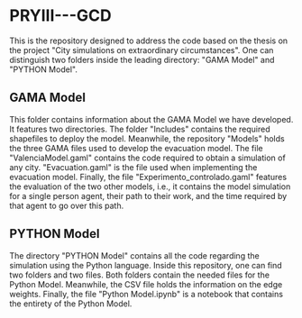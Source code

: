 # PRYIII---GCD

This is the repository designed to address the code based on the thesis on the project "City simulations on extraordinary circumstances".
One can distinguish two folders inside the leading directory: "GAMA Model" and "PYTHON Model".

## GAMA Model
This folder contains information about the GAMA Model we have developed. It features two directories.
The folder "Includes" contains the required shapefiles to deploy the model. Meanwhile, the repository "Models" holds the three GAMA files used to develop the evacuation model.
The file "ValenciaModel.gaml" contains the code required to obtain a simulation of any city.
"Evacuation.gaml" is the file used when implementing the evacuation model.
Finally, the file "Experimento_controlado.gaml" features the evaluation of the two other models, i.e., it contains the model simulation for a single person agent, their path to their work, and the time required by that agent to go over this path.

## PYTHON Model
The directory "PYTHON Model" contains all the code regarding the simulation using the Python language. Inside this repository, one can find two folders and two files. Both folders contain the needed files for the Python Model. Meanwhile, the CSV file holds the information on the edge weights. Finally, the file "Python Model.ipynb" is a notebook that contains the entirety of the Python Model.
